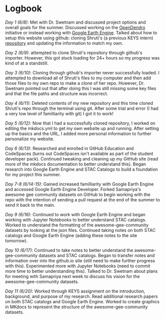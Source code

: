 # Logbook


*Day 1 (6/8)*: Met with Dr. Swetnam and discussed project options and overall goals for the summer. Discussed working on the [OpenDendro](https://opendendro.org/) initiative or instead working with [Google Earth Engine](https://earthengine.google.com/). Talked about how to setup this website using github: cloning Shruti's (a previous KEYS intern) [repository](https://github.com/shrutir11/KEYS) and updating the information to match my own. 

*Day 2 (6/9)*: attempted to clone Shruti's repository through github's importer. However, this got stuck loading for 24+ hours so my progress was kind of at a standstill.

*Day 3 (6/10)*: Cloning through github's importer never successfully loaded. I attempted to download all of Shruti's files to my computer and then add those files to my own repo to make a clone of her repo. However, Dr. Swetnam pointed out that after doing this I was still missing some key files and that the file paths and structure was incorrect.

*Day 4 (6/11)*: Deleted contents of my new repository and this time cloned Shruti's repo through the terminal using git. After some trial and error (I had a very low level of familliarity with git) I got it to work! 

*Day 5 (6/12)*: Now that I had a successfully cloned repository, I worked on editing the mkdocs.yml to get my own website up and running. After setting up the basics and the URL, I added more personal information to further personalize my website. 

*Day 6 (6/13)*: Researched and enrolled in GitHub Education and CodeSpaces (turns out CodeSpaces isn't available as part of the student developer pack). Continued tweaking and cleaning up my GitHub site (read more of the mkdocs documentation to better understand this). Began research into Google Earth Engine and STAC Catalogs to build a foundation for my project this summer. 

*Day 7-8 (6/14-15)*: Gained increased familliarity with Google Earth Engine and accessed Google Earth Engine Developer. Forked Samapriya's awesome gee community datasets on GitHub to begin working with the repo with the intention of sending a pull request at the end of the summer to send it back to the main. 

*Day 9 (6/16)*: Continued to work with Google Earth Engine and began working with Jupyter Notebooks to better understand STAC catalogs. Worked to understand the formatting of the awesome-gee-community datasets by looking at the json files. Continued taking notes on both STAC catalogs and Google Earth Engine (adding these notes to the site tomorrow). 

*Day 10 (6/17)*: Continued to take notes to better understand the awesome-gee-community datasets and STAC catalogs. Began to transfer notes and information over into the github.io site (still need to make further progress with this). Experimented more with Jupyter Notebooks (need to commit more time to better understanding this). Talked to Dr. Swetnam about plans for meeting with Samapriya next week to discuss his vision for the awesome-gee-community datasets. 

*Day 11 (6/20)*: Worked through KEYS assignment on the introduction, background, and purpose of my research. Read additional research papers on both STAC catalogs and Google Earth Engine. Worked to create graphics in MKdocs to represent the structure of the awesome-gee-community datasets.
